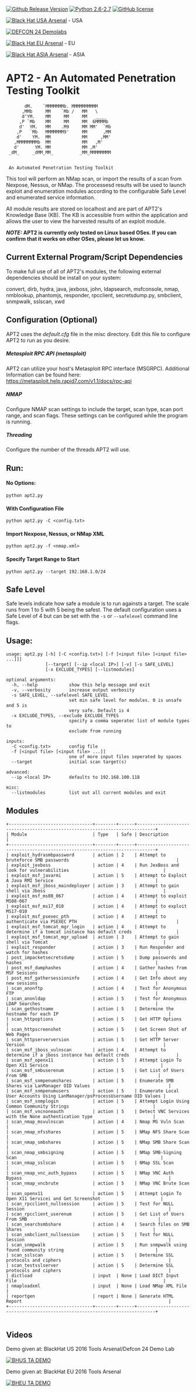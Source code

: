 [![Github Release Version](https://img.shields.io/github/release/moosedojo/apt2.svg)](https://github.com/MooseDojo/apt2/releases)
[![Python 2.6-2.7](https://img.shields.io/badge/Python-2.6--2.7-yellow.svg)](http://www.python.org/download/)
[![GitHub license](https://img.shields.io/badge/license-MIT-blue.svg)](https://raw.githubusercontent.com/MooseDojo/apt2/master/LICENSE.txt)

[![Black Hat USA Arsenal](https://github.com/toolswatch/badges/blob/master/arsenal/2016.svg)](https://www.toolswatch.org/2016/06/the-black-hat-arsenal-usa-2016-remarkable-line-up/) - USA

[![DEFCON 24 Demolabs](https://img.shields.io/badge/DEFCON%2024-Demo%20Labs-red.svg)](https://www.defcon.org/html/defcon-24/dc-24-demolabs.html)

[![Black Hat EU Arsenal](https://github.com/toolswatch/badges/blob/master/arsenal/2016.svg)](https://www.toolswatch.org/2016/09/the-black-hat-arsenal-europe-2016-line-up/) - EU

[![Black Hat ASIA Arsenal](https://github.com/toolswatch/badges/blob/master/arsenal/2018.svg)](https://www.toolswatch.org/2018/01/black-hat-arsenal-asia-2018-great-lineup/) - ASIA

# APT2 - An Automated Penetration Testing Toolkit

```
       dM.    `MMMMMMMb. MMMMMMMMMM
      ,MMb     MM    `Mb /   MM   \
      d'YM.    MM     MM     MM   ____
     ,P `Mb    MM     MM     MM  6MMMMb
     d'  YM.   MM    .M9     MM MM'  `Mb
    ,P   `Mb   MMMMMMM9'     MM      ,MM
    d'    YM.  MM            MM     ,MM'
   ,MMMMMMMMb  MM            MM   ,M'
   d'      YM. MM            MM ,M'
 _dM_     _dMM_MM_          _MM_MMMMMMMM


 An Automated Penetration Testing Toolkit
```
This tool will perform an NMap scan, or import the results of a scan from Nexpose, Nessus, or NMap. The processesd results will be used to launch exploit and enumeration modules according to the configurable Safe Level and enumerated service information.

All module results are stored on localhost and are part of APT2's Knowledge Base (KB). The KB is accessible from within the application and allows the user to view the harvested results of an exploit module.

***NOTE:*  APT2 is currently only tested on Linux based OSes.  If you can confirm that it works on other OSes, please let us know.**

## Current External Program/Script Dependencies
To make full use of all of APT2's modules, the following external dependencies should be install on your system:

convert, dirb, hydra, java, jexboss, john, ldapsearch, msfconsole, nmap, nmblookup, phantomjs, responder, rpcclient, secretsdump.py, smbclient, snmpwalk, sslscan, xwd

## Configuration (Optional)
APT2 uses the *default.cfg* file in the misc directory. Edit this file to configure APT2 to run as you desire.

##### Metasploit RPC API (metasploit)
APT2 can utilize your host's Metasploit RPC interface (MSGRPC). Additional Information can be found here: https://metasploit.help.rapid7.com/v1.1/docs/rpc-api

##### NMAP
Configure NMAP scan settings to include the target, scan type, scan port range, and scan flags. These settings can be configured while the program is running.

##### Threading
Configure the number of the threads APT2 will use.

## Run:
#### No Options:
`python apt2.py`
#### With Configuration File
`python apt2.py -C <config.txt>`
#### Import Nexpose, Nessus, or NMap XML
`python apt2.py -f <nmap.xml>`
#### Specify Target Range to Start
`python apt2.py --target 192.168.1.0/24`

## Safe Level
Safe levels indicate how safe a module is to run againsts a target. The scale runs from 1 to 5 with 5 being the safest. The default configuration uses a Safe Level of 4 but can be set with the `-s` or `--safelevel` command line flags.

## Usage:
```
usage: apt2.py [-h] [-C <config.txt>] [-f [<input file> [<input file> ...]]]
               [--target] [--ip <local IP>] [-v] [-s SAFE_LEVEL]
               [-x EXCLUDE_TYPES] [--listmodules]

optional arguments:
  -h, --help            show this help message and exit
  -v, --verbosity       increase output verbosity
  -s SAFE_LEVEL, --safelevel SAFE_LEVEL
                        set min safe level for modules. 0 is unsafe and 5 is
                        very safe. Default is 4
  -x EXCLUDE_TYPES, --exclude EXCLUDE_TYPES
                        specify a comma seperatec list of module types to
                        exclude from running

inputs:
  -C <config.txt>       config file
  -f [<input file> [<input file> ...]]
                        one of more input files seperated by spaces
  --target              initial scan target(s)

advanced:
  --ip <local IP>       defaults to 192.168.100.118

misc:
  --listmodules         list out all current modules and exit
```

## Modules
```
+--------------------------------+--------+------+-----------------------------------------------------------------------------+
| Module                         | Type   | Safe | Description                                                                 |
+--------------------------------+--------+------+-----------------------------------------------------------------------------+
| exploit_hydrasmbpassword       | action | 2    | Attempt to bruteforce SMB passwords                                         |
| exploit_jexboss                | action | 4    | Run JexBoss and look for vulnerabilities                                    |
| exploit_msf_javarmi            | action | 5    | Attempt to Exploit A Java RMI Service                                       |
| exploit_msf_jboss_maindeployer | action | 3    | Attempt to gain shell via Jboss                                             |
| exploit_msf_ms08_067           | action | 4    | Attempt to exploit MS08-067                                                 |
| exploit_msf_ms17_010           | action | 4    | Attempt to exploit MS17-010                                                 |
| exploit_msf_psexec_pth         | action | 4    | Attempt to authenticate via PSEXEC PTH                                      |
| exploit_msf_tomcat_mgr_login   | action | 4    | Attempt to determine if a tomcat instance has default creds                 |
| exploit_msf_tomcat_mgr_upload  | action | 3    | Attempt to gain shell via Tomcat                                            |
| exploit_responder              | action | 3    | Run Responder and watch for hashes                                          |
| post_impacketsecretsdump       | action | 5    | Dump passwords and hashes                                                   |
| post_msf_dumphashes            | action | 4    | Gather hashes from MSF Sessions                                             |
| post_msf_gathersessioninfo     | action | 4    | Get Info about any new sessions                                             |
| scan_anonftp                   | action | 4    | Test for Anonymous FTP                                                      |
| scan_anonldap                  | action | 5    | Test for Anonymous LDAP Searches                                            |
| scan_gethostname               | action | 5    | Determine the hostname for each IP                                          |
| scan_httpoptions               | action | 5    | Get HTTP Options                                                            |
| scan_httpscreenshot            | action | 5    | Get Screen Shot of Web Pages                                                |
| scan_httpserverversion         | action | 5    | Get HTTP Server Version                                                     |
| scan_msf_jboss_vulnscan        | action | 4    | Attempt to determine if a jboss instance has default creds                  |
| scan_msf_openx11               | action | 5    | Attempt Login To Open X11 Service                                           |
| scan_msf_smbuserenum           | action | 5    | Get List of Users From SMB                                                  |
| scan_msf_snmpenumshares        | action | 5    | Enumerate SMB Shares via LanManager OID Values                              |
| scan_msf_snmpenumusers         | action | 5    | Enumerate Local User Accounts Using LanManager/psProcessUsername OID Values |
| scan_msf_snmplogin             | action | 5    | Attempt Login Using Common Community Strings                                |
| scan_msf_vncnoneauth           | action | 5    | Detect VNC Services with the None authentication type                       |
| scan_nmap_msvulnscan           | action | 4    | Nmap MS Vuln Scan                                                           |
| scan_nmap_nfsshares            | action | 5    | NMap NFS Share Scan                                                         |
| scan_nmap_smbshares            | action | 5    | NMap SMB Share Scan                                                         |
| scan_nmap_smbsigning           | action | 5    | NMap SMB-Signing Scan                                                       |
| scan_nmap_sslscan              | action | 5    | NMap SSL Scan                                                               |
| scan_nmap_vnc_auth_bypass      | action | 5    | NMap VNC Auth Bypass                                                        |
| scan_nmap_vncbrute             | action | 5    | NMap VNC Brute Scan                                                         |
| scan_openx11                   | action | 5    | Attempt Login To Open X11 Servicei and Get Screenshot                       |
| scan_rpcclient_nullsession     | action | 5    | Test for NULL Session                                                       |
| scan_rpcclient_userenum        | action | 5    | Get List of Users From SMB                                                  |
| scan_searchsmbshare            | action | 4    | Search files on SMB Shares                                                  |
| scan_smbclient_nullsession     | action | 5    | Test for NULL Session                                                       |
| scan_snmpwalk                  | action | 5    | Run snmpwalk using found community string                                   |
| scan_sslscan                   | action | 5    | Determine SSL protocols and ciphers                                         |
| scan_testsslserver             | action | 5    | Determine SSL protocols and ciphers                                         |
| dictload                       | input  | None | Load DICT Input File                                                        |
| nmaploadxml                    | input  | None | Load NMap XML File                                                          |
| reportgen                      | report | None | Generate HTML Report                                                        |
+--------------------------------+--------+------+-----------------------------------------------------------------------------+


```

## Videos
Demo given at: BlackHat US 2016 Tools Arsenal/Defcon 24 Demo Lab

[![BHUS TA DEMO](https://img.youtube.com/vi/6RJlfc5bVRk/0.jpg)](https://www.youtube.com/watch?v=6RJlfc5bVRk)

Demo given at: BlackHat EU 2016 Tools Arsenal

[![BHEU TA DEMO](https://img.youtube.com/vi/94hk6bNwQfU/0.jpg)](https://www.youtube.com/watch?v=94hk6bNwQfU)
